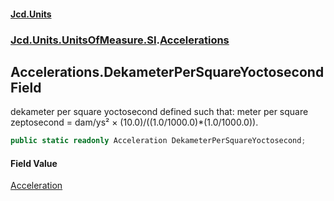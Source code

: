 #### [Jcd.Units](index 'index')
### [Jcd.Units.UnitsOfMeasure.SI](Jcd.Units.UnitsOfMeasure.SI 'Jcd.Units.UnitsOfMeasure.SI').[Accelerations](Accelerations 'Jcd.Units.UnitsOfMeasure.SI.Accelerations')

## Accelerations.DekameterPerSquareYoctosecond Field

dekameter per square yoctosecond defined such that: meter per square zeptosecond = dam/ys² ×
(10.0)/((1.0/1000.0)*(1.0/1000.0)).

```csharp
public static readonly Acceleration DekameterPerSquareYoctosecond;
```

#### Field Value
[Acceleration](Acceleration 'Jcd.Units.UnitTypes.Acceleration')